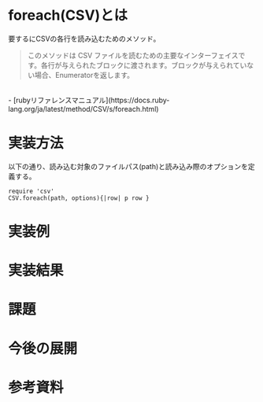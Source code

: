 # foreach(CSV)とは
要するにCSVの各行を読み込むためのメソッド。

>このメソッドは CSV ファイルを読むための主要なインターフェイスです。各行が与えられたブロックに渡されます。ブロックが与えられていない場合、Enumeratorを返します。  
<br>
- [rubyリファレンスマニュアル](https://docs.ruby-lang.org/ja/latest/method/CSV/s/foreach.html)


# 実装方法
以下の通り、読み込む対象のファイルパス(path)と読み込み際のオプションを定義する。

```
require 'csv'
CSV.foreach(path, options){|row| p row }
```

# 実装例



# 実装結果

# 課題

# 今後の展開

# 参考資料
